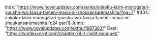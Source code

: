 Indx: "https://www.novelupdates.com/series/ankoku-kishi-monogatari-yuusha-wo-taosu-tameni-maou-ni-shoukansaremashita/?pg=7"
#404: ankoku-kishi-monogatari-yuusha-wo-taosu-tameni-maou-ni-shoukansaremashita [c24 part1]
Jump: "https://www.novelupdates.com/extnu/1987393/"
Dest: "https://wordexcerpt.com/chapter-24-1-night-banquet/"
